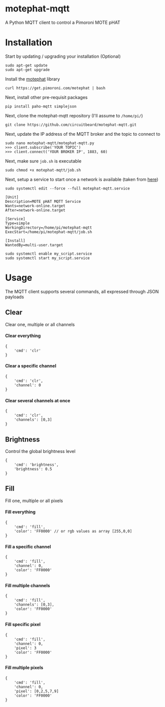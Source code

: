# motephat-mqtt

A Python MQTT client to control a Pimoroni MOTE pHAT

# Installation

Start by updating / upgrading your installation (Optional)

    sudo apt-get update
    sudo apt-get upgrade

Install the [motephat](https://github.com/pimoroni/mote-phat) library

    curl https://get.pimoroni.com/motephat | bash

Next, install other pre-requisit packages

    pip install paho-mqtt simplejson

Next, clone the motephat-mqtt repository (I'll assume to `/home/pi/`)

    git clone https://github.com/circuitbeard/motephat-mqtt.git

Next, update the IP address of the MQTT broker and the topic to connect to

    sudo nano motephat-mqtt/motephat-mqtt.py
    >>> client.subscribe('YOUR TOPIC')
    >>> client.connect('YOUR BROKER IP', 1883, 60)

Next, make sure `job.sh` is executable

    sudo chmod +x motephat-mqtt/job.sh

Next, setup a service to start once a network is available (taken from [here](https://raspberrypi.stackexchange.com/questions/78991/running-a-script-after-an-internet-connection-is-established))

````
sudo systemctl edit --force --full motephat-mqtt.service
````

````
[Unit]
Description=MOTE pHAT MQTT Service
Wants=network-online.target
After=network-online.target

[Service]
Type=simple
WorkingDirectory=/home/pi/motephat-mqtt
ExecStart=/home/pi/motephat-mqtt/job.sh

[Install]
WantedBy=multi-user.target
````

````
sudo systemctl enable my_script.service
sudo systemctl start my_script.service
````

# Usage

The MQTT client supports several commands, all expressed through JSON payloads

## Clear
Clear one, multiple or all channels

#### Clear everything
````
{
    'cmd': 'clr'
}
````

#### Clear a specific channel
````
{
    'cmd': 'clr',
    'channel': 0
}
````

#### Clear several channels at once
````
{
    'cmd': 'clr',
    'channels': [0,3]
}
````

## Brightness
Control the global brightness level

````
{
    'cmd': 'brightness',
    'brightness': 0.5
}
````

## Fill
Fill one, multiple or all pixels

#### Fill everything
````
{
    'cmd': 'fill',
    'color': 'FF0000' // or rgb values as array [255,0,0]
}
````

#### Fill a specific channel
````
{
    'cmd': 'fill',
    'channel': 0,
    'color': 'FF0000'
}
````

#### Fill multiple channels
````
{
    'cmd': 'fill',
    'channels': [0,3],
    'color': 'FF0000'
}
````

#### Fill specific pixel
````
{
    'cmd': 'fill',
    'channel': 0,
    'pixel': 3
    'color': 'FF0000'
}
````

#### Fill multiple pixels
````
{
    'cmd': 'fill',
    'channel': 0,
    'pixel': [0,2,5,7,9]
    'color': 'FF0000'
}
````